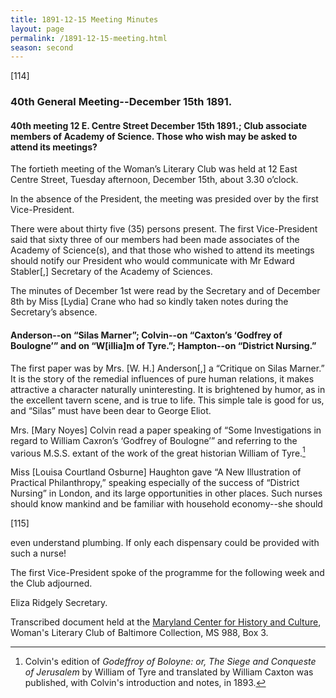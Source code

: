 ```yaml
---
title: 1891-12-15 Meeting Minutes
layout: page
permalink: /1891-12-15-meeting.html
season: second
---
```


<style>
    #maincontent{
        font-size:1.4em;
    }
</style>
[114]

### 40th General Meeting--December 15th 1891.

#### 40th meeting 12 E. Centre Street December 15th 1891.; Club associate members of Academy of Science. Those who wish may be asked to attend its meetings?

The fortieth meeting of the Woman’s Literary Club was held at 12 East Centre Street, Tuesday afternoon, December 15th, about 3.30 o’clock.

In the absence of the President, the meeting was presided over by the first Vice-President.

There were about thirty five (35) persons present. The first Vice-President said that sixty three of our members had been made associates of the Academy of Science(s), and that those who wished to attend its meetings should notify our President who would communicate with Mr Edward Stabler[,] Secretary of the Academy of Sciences.

The minutes of December 1st were read by the Secretary and of December 8th by Miss [Lydia] Crane who had so kindly taken notes during the Secretary’s absence.

#### Anderson--on “Silas Marner”; Colvin--on “Caxton’s ‘Godfrey of Boulogne’” and on “W[illia]m of Tyre.”; Hampton--on “District Nursing.”

The first paper was by Mrs. [W. H.] Anderson[,] a “Critique on Silas Marner.” It is the story of the remedial influences of pure human relations, it makes attractive a character naturally uninteresting. It is brightened by humor, as in the excellent tavern scene, and is true to life. This simple tale is good for us, and “Silas” must have been dear to George Eliot.

Mrs. [Mary Noyes] Colvin read a paper speaking of “Some Investigations in regard to William Caxron’s ‘Godfrey of Boulogne’” and referring to the various M.S.S. extant of the work of the great historian William of Tyre.[^12_15_01]

[^12_15_01]: Colvin's edition of _Godeffroy of Boloyne: or, The Siege and Conqueste of Jerusalem_ by William of Tyre and translated by William Caxton was published, with Colvin's introduction and notes, in 1893.

Miss [Louisa Courtland Osburne] Haughton gave “A New Illustration of Practical Philanthropy,” speaking especially of the success of “District Nursing” in London, and its large opportunities in other places. Such nurses should know mankind and be familiar with household economy--she should

[115]

even understand plumbing. If only each dispensary could be provided with such a nurse!

The first Vice-President spoke of the programme for the following week and the Club adjourned.

Eliza Ridgely
Secretary.

Transcribed document held at the [Maryland Center for History and Culture](http://mdhs.org/), Woman's Literary Club of Baltimore Collection, MS 988, Box 3. 